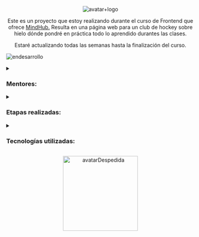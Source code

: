 <p align="center">
  <img alt="avatar+logo" src=https://user-images.githubusercontent.com/96992783/216306076-ee992bd7-aa37-4a5a-b1f0-3acf1acdefbb.png>
</p>



<p align="center">Este es un proyecto que estoy realizando durante el curso de Frontend que ofrece <a href="https://mindhubweb.com/">MindHub.<a/> Resulta en una página web para un club de hockey sobre hielo dónde pondré en práctica todo lo aprendido durantes las clases.</p>
  
<p align="center">Estaré actualizando todas las semanas hasta la finalización del curso.</p>
<p align="start">
  <img alt="endesarrollo" src=https://img.shields.io/badge/STATUS-EN%20DESAROLLO-green>
</p>  
  

  <details> 
  <summary><H3>Mentores:</H3></summary>
  <ul>
  <li>Ariel Kai</li>
  <li>Enzo Estecho</li>
  <li>Facu Araujo</li>
  </ul>
  </details>
  
  <details> 
  <summary><H3>Etapas realizadas:</H3></summary>
  <H4>Primera etapa "TASK 1". </H4>
  <ul>
  <li>Crear página html index. ✓</li>
  <li>Crear página html about us. ✓</li>
  <li>Crear página html contact. ✓</li>
  </ul>
  
  <H4>Segunda etapa "TASK 2". </H4>
  <ul>
  <li>Crear estilo 1 css. ✓</li>
  <li>Crear estilo 2 css. ✓</li>
  <li>Crear estilo 3 css. </li>
  </ul>
  
  <H4>Tercera etapa "TASK 3". </H4>
  <ul>
  <li>Crear página html rules. ✓</li>
  <li>Crear página html schedule. ✓</li>
  <li>Completar con estilo 3 css. </li>
  </ul>
  </details>
  
  <details> 
  <summary><H3>Tecnologías utilizadas:</H3></summary>
  <ul>
  <li>HTML5</li>
  <li>CSS</li>
  </ul>
  </details>
  
 <p align="center">
  <img width="200" height="200" alt="avatarDespedida" src=https://user-images.githubusercontent.com/96992783/216304865-2637466c-ce13-4b19-bfa2-1e7a70f9abdf.png>
</p>


